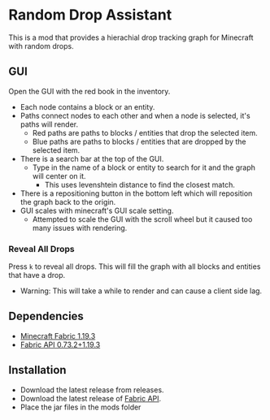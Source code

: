 # Random Drop Assistant

This is a mod that provides a hierachial drop tracking graph for Minecraft with random drops.

## GUI
Open the GUI with the red book in the inventory. 
- Each node contains a block or an entity.
- Paths connect nodes to each other and when a node is selected, it's paths will render.
  - Red paths are paths to blocks / entities that drop the selected item.
  - Blue paths are paths to blocks / entities that are dropped by the selected item.
- There is a search bar at the top of the GUI. 
  - Type in the name of a block or entity to search for it and the graph will center on it.
    - This uses levenshtein distance to find the closest match.
- There is a repositioning button in the bottom left which will reposition the graph back to the origin.
- GUI scales with minecraft's GUI scale setting.
  - Attempted to scale the GUI with the scroll wheel but it caused too many issues with rendering.

### Reveal All Drops
Press `k` to reveal all drops. This will fill the graph with all blocks and entities that have a drop.
- Warning: This will take a while to render and can cause a client side lag.

## Dependencies
- [Minecraft Fabric 1.19.3](https://fabricmc.net/)
- [Fabric API 0.73.2+1.19.3](https://www.curseforge.com/minecraft/mc-mods/fabric-api)

## Installation
- Download the latest release from releases.
- Download the latest release of [Fabric API](https://www.curseforge.com/minecraft/mc-mods/fabric-api).
- Place the jar files in the mods folder
